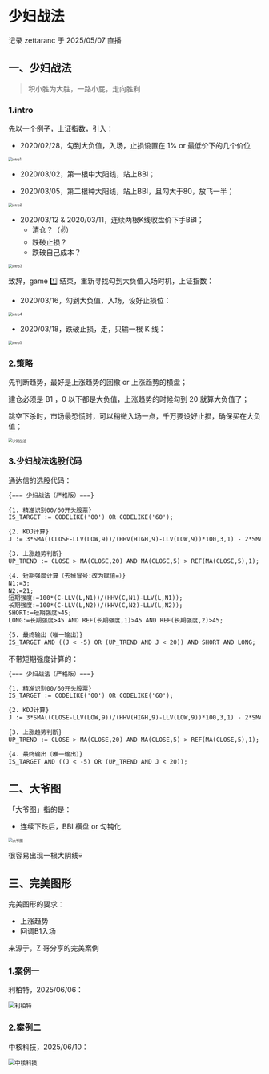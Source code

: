 # 少妇战法

记录 zettaranc 于 2025/05/07 直播

## 一、少妇战法

> 积小胜为大胜，一路小屁，走向胜利

### 1.intro

先以一个例子，上证指数，引入：

- 2020/02/28，勾到大负值，入场，止损设置在 1% or 最低价下的几个价位

<img src="https://blogcola1213.oss-cn-wuhan-lr.aliyuncs.com/practice/2025/03/01.png" alt="intro1" style="margin:auto;zoom:50%;">

- 2020/03/02，第一根中大阳线，站上BBI；

- 2020/03/05，第二根种大阳线，站上BBI，且勾大于80，放飞一半；

<img src="https://blogcola1213.oss-cn-wuhan-lr.aliyuncs.com/practice/2025/03/02.png" alt="intro2" style="margin:auto;zoom:50%;">

- 2020/03/12 & 2020/03/11，连续两根K线收盘价下手BBI；
    - 清仓？（✌️）
    - 跌破止损？
    - 跌破自己成本？

<img src="https://blogcola1213.oss-cn-wuhan-lr.aliyuncs.com/practice/2025/03/03.png" alt="intro3" style="margin:auto;zoom:50%;">

致辞，game 1️⃣ 结束，重新寻找勾到大负值入场时机，上证指数：

- 2020/03/16，勾到大负值，入场，设好止损位：

<img src="https://blogcola1213.oss-cn-wuhan-lr.aliyuncs.com/practice/2025/03/04.png" alt="intro4" style="margin:auto;zoom:50%;">

- 2020/03/18，跌破止损，走，只输一根 K 线：

<img src="https://blogcola1213.oss-cn-wuhan-lr.aliyuncs.com/practice/2025/03/05.png" alt="intro5" style="margin:auto;zoom:50%;">

### 2.策略

先判断趋势，最好是上涨趋势的回撤 or 上涨趋势的横盘；

建仓必须是 B1 ，0 以下都是大负值，上涨趋势的时候勾到 20 就算大负值了；

跳空下杀时，市场最恐慌时，可以稍微入场一点，千万要设好止损，确保买在大负值；

<img src="https://blogcola1213.oss-cn-wuhan-lr.aliyuncs.com/practice/2025/03/06.png" alt="少妇战法" style="margin:auto;zoom:50%;">

### 3.少妇战法选股代码

通达信的选股代码：

```txt
{=== 少妇战法（严格版）===}

{1. 精准识别00/60开头股票}
IS_TARGET := CODELIKE('00') OR CODELIKE('60');

{2. KDJ计算}
J := 3*SMA((CLOSE-LLV(LOW,9))/(HHV(HIGH,9)-LLV(LOW,9))*100,3,1) - 2*SMA(SMA((CLOSE-LLV(LOW,9))/(HHV(HIGH,9)-LLV(LOW,9))*100,3,1),3,1);

{3. 上涨趋势判断}
UP_TREND := CLOSE > MA(CLOSE,20) AND MA(CLOSE,5) > REF(MA(CLOSE,5),1);

{4. 短期强度计算（去掉冒号:改为赋值=）}
N1:=3;
N2:=21;
短期强度:=100*(C-LLV(L,N1))/(HHV(C,N1)-LLV(L,N1));
长期强度:=100*(C-LLV(L,N2))/(HHV(C,N2)-LLV(L,N2));
SHORT:=短期强度>45;
LONG:=长期强度>45 AND REF(长期强度,1)>45 AND REF(长期强度,2)>45;

{5. 最终输出（唯一输出）}
IS_TARGET AND ((J < -5) OR (UP_TREND AND J < 20)) AND SHORT AND LONG;
```

不带短期强度计算的：

```txt
{=== 少妇战法（严格版）===}

{1. 精准识别00/60开头股票}
IS_TARGET := CODELIKE('00') OR CODELIKE('60');

{2. KDJ计算}
J := 3*SMA((CLOSE-LLV(LOW,9))/(HHV(HIGH,9)-LLV(LOW,9))*100,3,1) - 2*SMA(SMA((CLOSE-LLV(LOW,9))/(HHV(HIGH,9)-LLV(LOW,9))*100,3,1),3,1);

{3. 上涨趋势判断}
UP_TREND := CLOSE > MA(CLOSE,20) AND MA(CLOSE,5) > REF(MA(CLOSE,5),1);

{4. 最终输出（唯一输出）}
IS_TARGET AND ((J < -5) OR (UP_TREND AND J < 20));
```

## 二、大爷图

「大爷图」指的是：

- 连续下跌后，BBI 横盘 or 勾钝化

<img src="https://blogcola1213.oss-cn-wuhan-lr.aliyuncs.com/practice/2025/03/07.png" alt="大爷图" style="margin:auto;zoom:50%;">

很容易出现一根大阴线💀

## 三、完美图形

完美图形的要求：

- 上涨趋势
- 回调B1入场

来源于，Z 哥分享的完美案例

### 1.案例一

利柏特，2025/06/06：

<img src="https://blogcola1213.oss-cn-wuhan-lr.aliyuncs.com/practice/2025/03/08.png" alt="利柏特" style="margin:auto;zoom:80%;">

### 2.案例二

中核科技，2025/06/10：

<img src="https://blogcola1213.oss-cn-wuhan-lr.aliyuncs.com/practice/2025/03/09.png" alt="中核科技" style="margin:auto;zoom:80%;">
